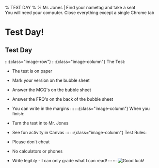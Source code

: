 % TEST DAY
% 
% Mr. Jones | Find your nametag and take a seat</br>You will need your computer. Close everything except a single Chrome tab


# Test Day!

## Test Day
:::{class="image-row"}
:::{class="image-column"}
The Test:

- The test is on paper
- Mark your version on the bubble sheet
- Answer the MCQ's on the bubble sheet
- Answer the FRQ's on the back of the bubble sheet
- You can write in the margins
:::
:::{class="image-column"}
When you finish:

- Turn the test in to Mr. Jones
- See fun activity in Canvas
:::
:::{class="image-column"}
Test Rules:

- Please don't cheat
- No calculators or phones
- Write legibly - I can only grade what I can read!
:::
:::
![Good luck!](../images/computer_cat.gif)


